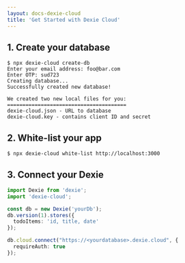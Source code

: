 ```yaml
---
layout: docs-dexie-cloud
title: 'Get Started with Dexie Cloud'
---
```

## 1. Create your database
```
$ npx dexie-cloud create-db
Enter your email address: foo@bar.com
Enter OTP: sud723
Creating database...
Successfully created new database!

We created two new local files for you:
=======================================
dexie-cloud.json - URL to database
dexie-cloud.key - contains client ID and secret
```

## 2. White-list your app
```
$ npx dexie-cloud white-list http://localhost:3000
```


## 3. Connect your Dexie
```ts
import Dexie from 'dexie';
import 'dexie-cloud';

const db = new Dexie('yourDb');
db.version(1).stores({
  todoItems: 'id, title, date'
});

db.cloud.connect("https://<yourdatabase>.dexie.cloud", {
  requireAuth: true
});
```

